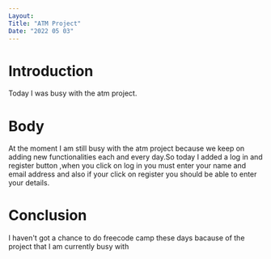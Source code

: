 ```yaml
---
Layout:
Title: "ATM Project"
Date: "2022 05 03"
---
```


# Introduction
Today I was busy with  the atm project.

# Body 
At the moment I am still busy with the atm project because we keep on adding new functionalities each and every day.So today I added a log in and register button ,when you click on log in you must enter your name and email address and also if your click on register you should be able to enter your details.

# Conclusion 
I haven't got a chance to do freecode camp these days bacause of the project that I am currently busy with
